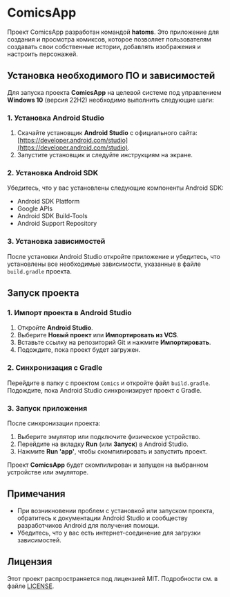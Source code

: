 # ComicsApp

Проект ComicsApp разработан командой **hatoms**. Это приложение для создания и просмотра комиксов, которое позволяет пользователям создавать свои собственные истории, добавлять изображения и настроить персонажей.

## Установка необходимого ПО и зависимостей

Для запуска проекта **ComicsApp** на целевой системе под управлением **Windows 10** (версия 22H2) необходимо выполнить следующие шаги:

### 1. Установка Android Studio

1. Скачайте установщик **Android Studio** с официального сайта: [https://developer.android.com/studio](https://developer.android.com/studio).
2. Запустите установщик и следуйте инструкциям на экране.

### 2. Установка Android SDK

Убедитесь, что у вас установлены следующие компоненты Android SDK:
- Android SDK Platform
- Google APIs
- Android SDK Build-Tools
- Android Support Repository

### 3. Установка зависимостей

После установки Android Studio откройте приложение и убедитесь, что установлены все необходимые зависимости, указанные в файле `build.gradle` проекта.

## Запуск проекта

### 1. Импорт проекта в Android Studio

1. Откройте **Android Studio**.
2. Выберите **Новый проект** или **Импортировать из VCS**.
3. Вставьте ссылку на репозиторий Git и нажмите **Импортировать**.
4. Подождите, пока проект будет загружен.

### 2. Синхронизация с Gradle

Перейдите в папку с проектом `Comics` и откройте файл `build.gradle`. Подождите, пока Android Studio синхронизирует проект с Gradle.

### 3. Запуск приложения

После синхронизации проекта:
1. Выберите эмулятор или подключите физическое устройство.
2. Перейдите на вкладку **Run** (или **Запуск**) в Android Studio.
3. Нажмите **Run 'app'**, чтобы скомпилировать и запустить проект.

Проект **ComicsApp** будет скомпилирован и запущен на выбранном устройстве или эмуляторе.

## Примечания

- При возникновении проблем с установкой или запуском проекта, обратитесь к документации Android Studio и сообществу разработчиков Android для получения помощи.
- Убедитесь, что у вас есть интернет-соединение для загрузки зависимостей.

## Лицензия

Этот проект распространяется под лицензией MIT. Подробности см. в файле [LICENSE](LICENSE).
